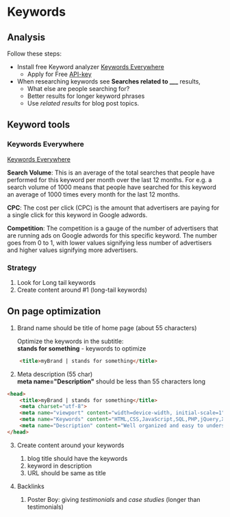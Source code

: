 # Keywords




## Analysis
Follow these steps:
* Install free Keyword analyzer [Keywords Everywhere](https://keywordseverywhere.com/)
  * Apply for Free [API-key](https://keywordseverywhere.com/api-key-sent.html)
* When researching keywords see **Searches related to ___** results,
  * What else are people searching for?
  * Better results for longer keyword phrases
  * Use *related results* for blog post topics.





## Keyword tools

### Keywords Everywhere
[Keywords Everywhere](https://keywordseverywhere.com/)

**Search Volume**: This is an average of the total searches that people have performed for this keyword per month over the last 12 months. For e.g. a search volume of 1000 means that people have searched for this keyword an average of 1000 times every month for the last 12 months.

**CPC**: The cost per click (CPC) is the amount that advertisers are paying for a single click for this keyword in Google adwords.

**Competition**: The competition is a gauge of the number of advertisers that are running ads on Google adwords for this specific keyword. The number goes from 0 to 1, with lower values signifying less number of advertisers and higher values signifying more advertisers.

### Strategy
1. Look for Long tail keywords
2. Create content around #1 (long-tail keywords)

## On page optimization

1. Brand name should be title of home page (about 55 characters)

    Optimize the keywords in the subtitle:\
    **stands for something** - keywords to optimize

```html
    <title>myBrand | stands for something</title>
```

2. Meta description (55 char)\
    **meta name="Description"** should be less than 55 characters long

```html
<head>
    <title>myBrand | stands for something</title>
    <meta charset="utf-8">
    <meta name="viewport" content="width=device-width, initial-scale=1">
    <meta name="Keywords" content="HTML,CSS,JavaScript,SQL,PHP,jQuery,XML,DOM,Bootstrap,Python,Java,Web development,W3C,tutorials,programming,training,learning,quiz,primer,lessons,references,examples,exercises,source code,colors,demos,tips">
    <meta name="Description" content="Well organized and easy to understand Web building tutorials with lots of examples of how to use HTML, CSS, JavaScript, SQL, PHP, Python, Bootstrap, Java and XML.">
</head>
```

3. Create content around your keywords
   1. blog title should have the keywords
   2. keyword in description
   3. URL should be same as title


4. Backlinks
   1. Poster Boy: giving _testimonials_ and _case studies_ (longer than testimonials)